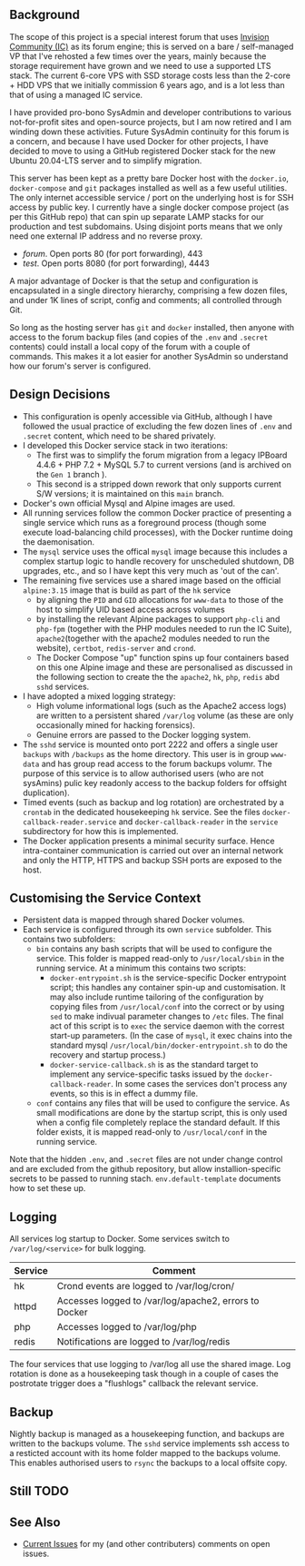 ## Background

The scope of this project is a special interest forum that uses [Invision Community (IC)](https://invisioommunity.com/) as its forum engine; this is served on a bare / self-managed VP that I've rehosted a few times over the years, mainly because the storage requirement have grown and we need to use a supported LTS stack.  The current 6-core VPS with SSD storage costs less than the 2-core + HDD VPS that we initially commission 6 years ago, and is a lot less than that of using a managed IC service.

I have provided pro-bono SysAdmin and developer contributions to various not-for-profit sites and open-source projects, but I am now retired and I am winding down these activities.  Future SysAdmin continuity for this forum is a concern, and because I have used Docker for other projects, I have decided to move to using a GitHub registered Docker stack for the new Ubuntu 20.04-LTS server and to simplify migration.

This server has been kept as a pretty bare Docker host with the `docker.io`, `docker-compose` and `git` packages installed as well as a few useful utilities.
The only internet accessible service / port on the underlying host is for SSH access by public key.  I currently have a single docker compose project (as per this GitHub repo) that can spin up separate LAMP stacks for our production and test subdomains. Using disjoint ports means that we only need one external IP address and no reverse proxy.
-  *forum*.  Open ports 80 (for port forwarding), 443
-  *test*.   Open ports 8080 (for port forwarding), 4443

A major advantage of Docker is that the setup and configuration is encapsulated in a single directory hierarchy, comprising a few dozen files, and under 1K lines of script, config and comments; all controlled through Git.

So long as the hosting server has `git` and `docker`  installed, then anyone with access to the forum backup files (and copies of the `.env` and `.secret` contents) could install a local copy of the forum with a couple of commands.  This makes it a lot easier for another SysAdmin so understand how our forum's server is configured.

## Design Decisions

*  This configuration is openly accessible via GitHub, although I have followed the usual practice of excluding the few dozen lines of `.env` and `.secret` content, which need to be shared privately.
*  I developed this Docker service stack in two iterations:
    *  The first was to simplify the forum migration from a legacy IPBoard 4.4.6 + PHP 7.2 + MySQL 5.7 to current versions (and is archived on the `Gen 1` branch ).
    *  This second is a stripped down rework that only supports current S/W versions; it is maintained on this `main` branch.
*  Docker's own official Mysql and Alpine images are used.
*  All running services follow the common Docker practice of presenting a single service which runs as a foreground process (though some execute load-balancing child processes), with the Docker runtime doing the daemonisation.
*  The `mysql` service uses the offical `mysql` image because this includes a complex startup logic to handle recovery for unscheduled shutdown, DB upgrades, etc., and so I have kept this very much as 'out of the can'.
*  The remaining five services use a shared image based on the official `alpine:3.15` image that is build as part of the `hk` service
    *  by aligning the `PID` and `GID` allocations for `www-data` to those of the host to simplify UID based access across volumes
    *  by installing the relevant Alpine packages to support `php-cli` and `php-fpm` (together with the PHP modules needed to run the IC Suite), `apache2`(together with the apache2 modules needed to run the website), `certbot`, `redis-server` and `crond`.
    *  The Docker Compose "up" function spins up four containers based on this one Alpine image and these are personalised as discussed in the following section to create the the `apache2`, `hk`, `php`, `redis` abd `sshd` services.
*  I have adopted a mixed logging strategy:
    *  High volume informational logs (such as the Apache2 access logs) are written to a persistent shared `/var/log` volume (as these are only occasionally mined for hacking forensics).
    *  Genuine errors are passed to the Docker logging system.
*   The `sshd` service is mounted onto port 2222 and offers a single user `backups` with `/backups` as the home directory. This user is in group `www-data` and has group read access to the forum backups volumr.  The purpose of this service is to allow authorised users (who are not sysAmins) pulic key readonly access to the backup folders for offsight duplication).
*  Timed events (such as backup and log rotation) are orchestrated by a `crontab` in the dedicated housekeeping `hk` service. See the files `docker-callback-reader.service` and `docker-callback-reader` in the `service` subdirectory for how this is implemented.
*  The Docker application presents a minimal security surface.  Hence intra-container communication is carried out over an internal network and only the HTTP, HTTPS and backup SSH ports are exposed to the host.

## Customising the Service Context

*  Persistent data is mapped through shared Docker volumes.
*  Each service is configured through its own `service` subfolder.  This contains two subfolders:
    *  `bin` contains any bash scripts that will be used to configure the service.  This folder is mapped read-only to `/usr/local/sbin` in the running service.  At a minimum this contains two scripts:
        *  `docker-entrypoint.sh` is the service-specific Docker entrypoint script; this handles any container spin-up and customisation.  It may also include runtime tailoring of the configuration by copying files from `/usr/local/conf` into the correct or by using `sed` to make indivual parameter changes to `/etc` files.  The final act of this script is to `exec` the service daemon with the correst start-up parameters.  (In the case of `mysql`, it exec chains into the standard mysql `/usr/local/bin/docker-entrypoint.sh` to do the recovery and startup process.)
        *  `docker-service-callback.sh` is as the standard target to implement any service-specific tasks issued by the `docker-callback-reader`.  In some cases the services don't process any events, so this is in effect a dummy file.
    *  `conf` contains any files that will be used to configure the service.  As small modifications are done by the startup script, this is only used when a config file completely replace the standard default.  If this folder exists, it is mapped read-only to `/usr/local/conf` in the running service.

Note that the hidden `.env`, and `.secret` files are not under change control and are excluded from the github repository, but allow installion-specific secrets to be passed to running stach. `env.default-template` documents how to set these up.

## Logging

All services log startup to Docker.  Some services switch to `/var/log/<service>` for bulk logging.

| Service | Comment |
| ------- | ------- |
| hk      | Crond events are logged to /var/log/cron/ |
| httpd   | Accesses logged to /var/log/apache2, errors to Docker |
| php     | Accesses logged to /var/log/php |
| redis   | Notifications are logged to /var/log/redis |

The four services that use logging to /var/log all use the shared image.  Log rotation is done as a housekeeping task though in a couple of cases the postrotate trigger does a "flushlogs" callback the relevant service.

## Backup

Nightly backup is managed as a housekeeping function, and backups are written to the
backups volume.  The `sshd` service implements ssh access to a resticted account with
its home folder mapped to the backups volume.  This enables authorised users to `rsync`
the backups to a local offsite copy.

##  Still TODO

## See Also

*  [Current Issues](//github.com/TerryE/docker-buildhub/issues) for my (and other contributers) comments on open issues.
